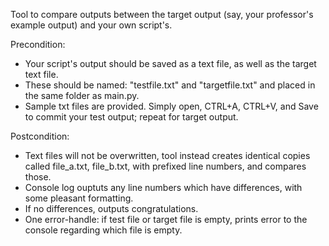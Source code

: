 Tool to compare outputs between the target output (say, your professor's example output) and your own script's. 

Precondition: 
  - Your script's output should be saved as a text file, as well as the target text file. 
  - These should be named: "testfile.txt" and "targetfile.txt" and placed in the same folder as main.py. 
  - Sample txt files are provided. Simply open, CTRL+A, CTRL+V, and Save to commit your test output; repeat for target output.

Postcondition: 
  - Text files will not be overwritten, tool instead creates identical copies called file_a.txt, file_b.txt, with prefixed line numbers, and compares those.
  - Console log ouptuts any line numbers which have differences, with some pleasant formatting.
  - If no differences, outputs congratulations. 
  - One error-handle: if test file or target file is empty, prints error to the console regarding which file is empty.

